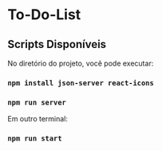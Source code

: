 # To-Do-List

## Scripts Disponíveis

No diretório do projeto, você pode executar:

### `npm install json-server react-icons`

### `npm run server`

Em outro terminal: 

### `npm run start`
